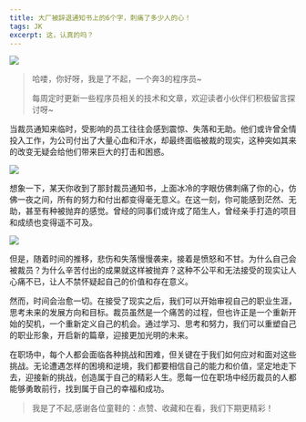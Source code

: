 ```yaml
---
title: 大厂被辞退通知书上的6个字，刺痛了多少人的心！
tags: JK
excerpt: 这，认真的吗？
---
```


![](https://files.mdnice.com/user/27386/0f83eaf5-0096-4f74-8fca-caa567929fa6.png)


> 哈喽，你好呀，我是了不起，一个奔3的程序员~ 
>
> 每周定时更新一些程序员相关的技术和文章，欢迎读者小伙伴们积极留言探讨呀~

当裁员通知来临时，受影响的员工往往会感到震惊、失落和无助。他们或许曾全情投入工作，为公司付出了大量心血和汗水，却最终面临被裁的现实，这种突如其来的改变无疑会给他们带来巨大的打击和困惑。

![](https://files.mdnice.com/user/27386/0f83eaf5-0096-4f74-8fca-caa567929fa6.png)

​		想象一下，某天你收到了那封裁员通知书，上面冰冷的字眼仿佛刺痛了你的心，仿佛一夜之间，所有的努力和付出都变得毫无意义。在这一刻，你可能感到茫然、无助，甚至有种被抛弃的感觉。曾经的同事们或许成了陌生人，曾经亲手打造的项目和成绩也变得遥不可及。

![](https://files.mdnice.com/user/27386/43f6e2ca-5839-42a7-b736-a490a9bf20ce.png)

​		但是，随着时间的推移，悲伤和失落慢慢袭来，接着是愤怒和不甘。为什么自己会被裁员？为什么辛苦付出的成果就这样被抛弃？这种不公平和无法接受的现实让人心痛不已，让人不禁怀疑起自己的价值和存在意义。

​		然而，时间会治愈一切。在接受了现实之后，我们可以开始审视自己的职业生涯，思考未来的发展方向和目标。裁员虽然是一个痛苦的过程，但也许正是一个重新开始的契机，一个重新定义自己的机会。通过学习、思考和努力，我们可以重塑自己的职业形象，开启新的篇章，迎接更加光明的未来。

​		在职场中，每个人都会面临各种挑战和困难，但关键在于我们如何应对和面对这些挑战。无论遭遇怎样的困境和逆境，我们都要相信自己的能力和价值，坚定地走下去，迎接新的挑战，创造属于自己的精彩人生。愿每一位在职场中经历裁员的人都能够勇敢前行，找到属于自己的幸福和成功。

>我是了不起,感谢各位童鞋的：点赞、收藏和在看，我们下期更精彩！